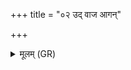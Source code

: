 +++
title = "०२ उद् वाज आगन्"

+++
<details><summary>मूलम् (GR)</summary>

उद् वाज आगन् यो ऽप्स्व् अन्तर्  
विश आ रोह त्वद्योनयो याः ।  
सोमं दधानो ऽप ओषधीर् गाश्  
चतुष्पदो द्विपद आ वेशयेह ॥
</details>